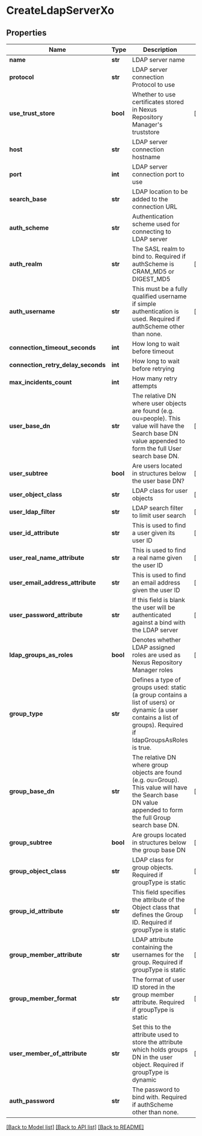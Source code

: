 # CreateLdapServerXo

## Properties
Name | Type | Description | Notes
------------ | ------------- | ------------- | -------------
**name** | **str** | LDAP server name | 
**protocol** | **str** | LDAP server connection Protocol to use | 
**use_trust_store** | **bool** | Whether to use certificates stored in Nexus Repository Manager&#x27;s truststore | [optional] 
**host** | **str** | LDAP server connection hostname | 
**port** | **int** | LDAP server connection port to use | 
**search_base** | **str** | LDAP location to be added to the connection URL | 
**auth_scheme** | **str** | Authentication scheme used for connecting to LDAP server | 
**auth_realm** | **str** | The SASL realm to bind to. Required if authScheme is CRAM_MD5 or DIGEST_MD5 | [optional] 
**auth_username** | **str** | This must be a fully qualified username if simple authentication is used. Required if authScheme other than none. | [optional] 
**connection_timeout_seconds** | **int** | How long to wait before timeout | 
**connection_retry_delay_seconds** | **int** | How long to wait before retrying | 
**max_incidents_count** | **int** | How many retry attempts | 
**user_base_dn** | **str** | The relative DN where user objects are found (e.g. ou&#x3D;people). This value will have the Search base DN value appended to form the full User search base DN. | [optional] 
**user_subtree** | **bool** | Are users located in structures below the user base DN? | [optional] 
**user_object_class** | **str** | LDAP class for user objects | [optional] 
**user_ldap_filter** | **str** | LDAP search filter to limit user search | [optional] 
**user_id_attribute** | **str** | This is used to find a user given its user ID | [optional] 
**user_real_name_attribute** | **str** | This is used to find a real name given the user ID | [optional] 
**user_email_address_attribute** | **str** | This is used to find an email address given the user ID | [optional] 
**user_password_attribute** | **str** | If this field is blank the user will be authenticated against a bind with the LDAP server | [optional] 
**ldap_groups_as_roles** | **bool** | Denotes whether LDAP assigned roles are used as Nexus Repository Manager roles | [optional] 
**group_type** | **str** | Defines a type of groups used: static (a group contains a list of users) or dynamic (a user contains a list of groups). Required if ldapGroupsAsRoles is true. | 
**group_base_dn** | **str** | The relative DN where group objects are found (e.g. ou&#x3D;Group). This value will have the Search base DN value appended to form the full Group search base DN. | [optional] 
**group_subtree** | **bool** | Are groups located in structures below the group base DN | [optional] 
**group_object_class** | **str** | LDAP class for group objects. Required if groupType is static | [optional] 
**group_id_attribute** | **str** | This field specifies the attribute of the Object class that defines the Group ID. Required if groupType is static | [optional] 
**group_member_attribute** | **str** | LDAP attribute containing the usernames for the group. Required if groupType is static | [optional] 
**group_member_format** | **str** | The format of user ID stored in the group member attribute. Required if groupType is static | [optional] 
**user_member_of_attribute** | **str** | Set this to the attribute used to store the attribute which holds groups DN in the user object. Required if groupType is dynamic | [optional] 
**auth_password** | **str** | The password to bind with. Required if authScheme other than none. | 

[[Back to Model list]](../README.md#documentation-for-models) [[Back to API list]](../README.md#documentation-for-api-endpoints) [[Back to README]](../README.md)


